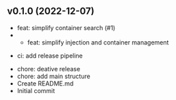 ## v0.1.0 (2022-12-07)


- feat: simplify container search (#1)
- * feat: simplify injection and container management

* ci: add release pipeline
- chore: deative release
- chore: add main structure
- Create README.md
- Initial commit

